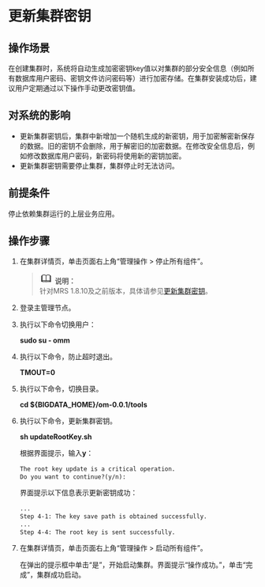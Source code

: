 # 更新集群密钥<a name="ZH-CN_TOPIC_0173397686"></a>

## 操作场景<a name="section5340973015462"></a>

在创建集群时，系统将自动生成加密密钥key值以对集群的部分安全信息（例如所有数据库用户密码、密钥文件访问密码等）进行加密存储。在集群安装成功后，建议用户定期通过以下操作手动更改密钥值。

## 对系统的影响<a name="section30675106154659"></a>

-   更新集群密钥后，集群中新增加一个随机生成的新密钥，用于加密解密新保存的数据。旧的密钥不会删除，用于解密旧的加密数据。在修改安全信息后，例如修改数据库用户密码，新密码将使用新的密钥加密。
-   更新集群密钥需要停止集群，集群停止时无法访问。

## 前提条件<a name="section51431510154729"></a>

停止依赖集群运行的上层业务应用。

## 操作步骤<a name="section48453941154734"></a>

1.  在集群详情页，单击页面右上角“管理操作 \> 停止所有组件”。

    >![](public_sys-resources/icon-note.gif) **说明：**   
    >针对MRS 1.8.10及之前版本，具体请参见[更新集群密钥](更新集群密钥-176.md)。  

2.  登录主管理节点。
3.  执行以下命令切换用户：

    **sudo su - omm**

4.  执行以下命令，防止超时退出。

    **TMOUT=0**

5.  执行以下命令，切换目录。

    **cd $\{BIGDATA\_HOME\}/om-0.0.1/tools**

6.  执行以下命令，更新集群密钥。

    **sh updateRootKey.sh**

    根据界面提示，输入**y**：

    ```
    The root key update is a critical operation.
    Do you want to continue?(y/n):
    ```

    界面提示以下信息表示更新密钥成功：

    ```
    ...
    Step 4-1: The key save path is obtained successfully.
    ...
    Step 4-4: The root key is sent successfully.
    ```

7.  在集群详情页，单击页面右上角“管理操作 \> 启动所有组件”。

    在弹出的提示框中单击“是”，开始启动集群。界面提示“操作成功。”，单击“完成”，集群成功启动。


